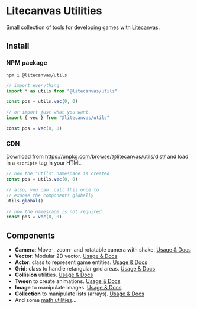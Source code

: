 # Litecanvas Utilities

Small collection of tools for developing games with [Litecanvas](https://github.com/litecanvas/game-engine).

## Install

### NPM package

```
npm i @litecanvas/utils
```

```js
// import everything
import * as utils from "@litecanvas/utils"

const pos = utils.vec(0, 0)
```

```js
// or import just what you want
import { vec } from "@litecanvas/utils"

const pos = vec(0, 0)
```

### CDN

Download from https://unpkg.com/browse/@litecanvas/utils/dist/ and load in a `<script>` tag in your HTML.

```js
// now the "utils" namespace is created
const pos = utils.vec(0, 0)
```

```js
// also, you can  call this once to
// expose the components globally
utils.global()

// now the namescape is not required
const pos = vec(0, 0)
```

## Components

- **Camera**: Move-, zoom- and rotatable camera with shake. [Usage & Docs](https://github.com/litecanvas/utils/tree/main/src/camera)
- **Vector**: Modular 2D vector. [Usage & Docs](https://github.com/litecanvas/utils/tree/main/src/vector)
- **Actor**: class to represent game entities. [Usage & Docs](https://github.com/litecanvas/utils/tree/main/src/actor)
- **Grid**: class to handle retangular grid areas. [Usage & Docs](https://github.com/litecanvas/utils/tree/main/src/grid)
- **Collision** utilities. [Usage & Docs](https://github.com/litecanvas/utils/tree/main/src/collision)
- **Tween** to create animations. [Usage & Docs](https://github.com/litecanvas/utils/tree/main/src/tween)
- **Image** to manipulate images. [Usage & Docs](https://github.com/litecanvas/utils/tree/main/src/image)
- **Collection** to manipulate lists (arrays). [Usage & Docs](https://github.com/litecanvas/utils/tree/main/src/collection)
- And some [math utilities](https://github.com/litecanvas/utils/tree/main/src/math)...
